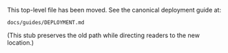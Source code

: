 <!-- Moved: canonical content is now at docs/guides/DEPLOYMENT.md -->

This top-level file has been moved. See the canonical deployment guide at:

	docs/guides/DEPLOYMENT.md

(This stub preserves the old path while directing readers to the new location.)

